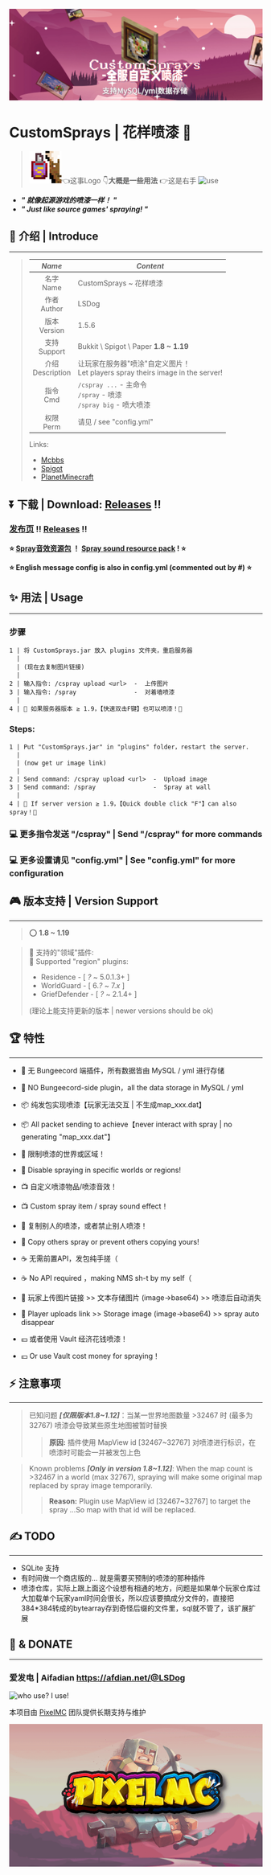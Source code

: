 ![CustomSprays](banner.png)

# **CustomSprays** | 花样喷漆 🎉

> ![logo](logo64.png)👈这事Logo 👇**大概是一些用法** 👉这是右手
> ![use](https://s1.ax1x.com/2022/04/18/Ldo6SK.gif)

- ***" 就像起源游戏的喷漆一样！ "***
- ***" Just like source games' spraying! "***

## 📢 介绍 | Introduce
___
>
> |*Name*|                             *Content*                              |
> |:------------------------------------------------------------------:|---|
> |名字 <br> Name    |                        CustomSprays ~ 花样喷漆                         |
> |作者 <br> Author  |                               LSDog                                |
> |版本 <br> Version |                               1.5.6                                |
> |支持 <br> Support |               Bukkit \ Spigot \ Paper **1.8 ~ 1.19**               |
> |介绍 <br> Description | 让玩家在服务器"喷涂"自定义图片！<br>Let players spray theirs image in the server! |
> |指令 <br> Cmd     |    `/cspray ...` - 主命令 <br>`/spray` - 喷漆<br>`/spray big` - 喷大喷漆    |
> |权限 <br> Perm    |                       请见 / see "config.yml"                        |
> 
> Links:
> - [Mcbbs](https://www.mcbbs.net/thread-1289391-1-1.html)
> - [Spigot](https://www.spigotmc.org/resources/customsprays-upload-image-and-spray-it-on-the-wall.98979/)
> - [PlanetMinecraft](https://www.planetminecraft.com/mod/customsprays-spray-your-image-like-in-source-games/)

## ⏬ **下载 | Download**: [Releases](https://github.com/LSDogX/CustomSprays/releases) !!
### [发布页](https://github.com/LSDogX/CustomSprays/releases) !! [Releases](https://github.com/LSDogX/CustomSprays/releases) !!


**⭐ [Spray音效资源包](https://github.com/LSDogX/CustomSprays/blob/master/spray_sound_pack.zip?raw=true) ！ [Spray sound resource pack](https://github.com/LSDogX/CustomSprays/blob/master/spray_sound_pack.zip?raw=true) ! ⭐**

**⭐ English message config is also in config.yml (commented out by #) ⭐**



## ✨ 用法 | Usage
___
### 步骤

    1 | 将 CustomSprays.jar 放入 plugins 文件夹，重启服务器
      |
      | (现在去复制图片链接)
      |
    2 | 输入指令: /cspray upload <url>  -  上传图片
    3 | 输入指令: /spray                -  对着墙喷漆
      |
    4 | 🎇 如果服务器版本 ≥ 1.9，【快速双击F键】也可以喷漆！🎇

### Steps:

    1 | Put "CustomSprays.jar" in "plugins" folder，restart the server.
      |
      | (now get ur image link)
      |
    2 | Send command: /cspray upload <url>  -  Upload image
    3 | Send command: /spray                -  Spray at wall
      |
    4 | 🎇 If server version ≥ 1.9，【Quick double click "F"】can also spray！🎇



### 💻 更多指令发送 "/cspray" |  Send "/cspray" for more commands  

### 💻 更多设置请见 "config.yml" | See "config.yml" for more configuration

## 🎮 版本支持 | Version Support
___
> ⭕ **1.8 ~ 1.19**

> 📏 支持的"领域"插件:  
> 📏 Supported "region" plugins:
>    * Residence - [ *?* ~ 5.0.1.3+ ]
>    * WorldGuard - [ 6.*?* ~ 7.*x* ]
>    * GriefDefender - [ *?* ~ 2.1.4+ ]
> 
> (理论上能支持更新的版本 | newer versions should be ok)

## 🏆 特性
___

- 🙅‍ 无 Bungeecord 端插件，所有数据皆由 MySQL / yml 进行存储   
- 🙅‍ NO Bungeecord-side plugin，all the data storage in MySQL / yml  


- 📦 纯发包实现喷漆【玩家无法交互 | 不生成map_xxx.dat】    
- 📦 All packet sending to achieve【never interact with spray | no generating "map_xxx.dat"】  


- 📐 限制喷漆的世界或区域！ 
- 📐 Disable spraying in specific worlds or regions! 


- 📺 自定义喷漆物品/喷漆音效！   
- 📺 Custom spray item / spray sound effect！ 


- 👋 复制别人的喷漆，或者禁止别人喷漆！
- 👋 Copy others spray or prevent others copying yours!


- ☕ 无需前置API，发包纯手搓（  
- ☕ No API required ，making NMS sh-t by my self（    


- 🔗 玩家上传图片链接 >> 文本存储图片 (image->base64) >> 喷漆后自动消失   
- 🔗 Player uploads link >> Storage image (image->base64) >> spray auto disappear 


- 💴 或者使用 Vault 经济花钱喷漆！
- 💴 Or use Vault cost money for spraying！


## ⚡ 注意事项
___

> 已知问题 ***[仅限版本1.8~1.12]***：当某一世界地图数量 >32467 时 (最多为32767) 喷漆会导致某些原生地图被暂时替换
>
>> **原因:** 插件使用 MapView id [32467~32767] 对喷漆进行标识，在喷漆时可能会一并被发包上色


> Known problems ***[Only in version 1.8~1.12]***: When the map count is >32467 in a world (max 32767), spraying will make some original map replaced by spray image temporarily.
>
>> **Reason:** Plugin use MapView id [32467~32767] to target the spray ...So map with that id will be replaced.



## ✍ TODO
___
- SQLite 支持
- 有时间做一个商店版的... 就是需要买预制的喷漆的那种插件
- 喷漆仓库，实际上跟上面这个设想有相通的地方，问题是如果单个玩家仓库过大加载单个玩家yaml时间会很长，所以应该要搞成分文件的，直接把384*384转成的bytearray存到奇怪后缀的文件里，sql就不管了，该扩展扩展



## 💖 & DONATE
___

### 爱发电 | Aifadian  https://afdian.net/@LSDog

![who use? I use!](https://bstats.org/signatures/bukkit/CustomSprays.svg)

本项目由 [PixelMC](http://pixelmc.cn/) 团队提供长期支持与维护

![logo](banner_logo.png)
